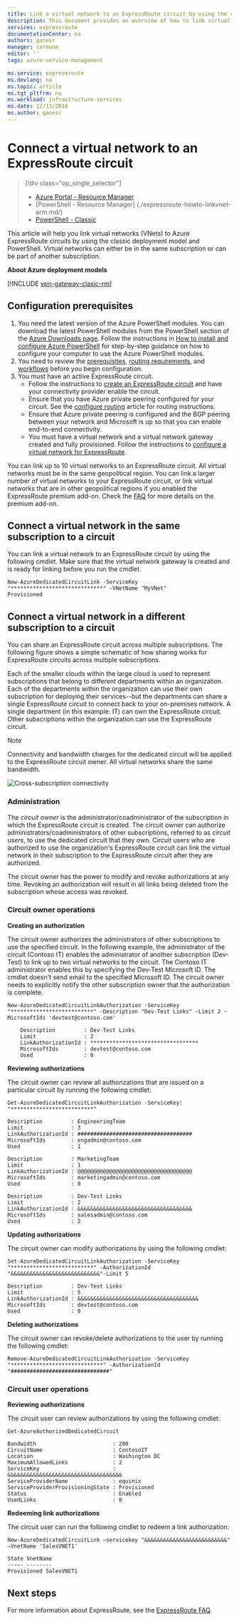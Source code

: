 ```yaml
---
title: Link a virtual network to an ExpressRoute circuit by using the classic deployment model and PowerShell | Azure
description: This document provides an overview of how to link virtual networks (VNets) to ExpressRoute circuits by using the classic deployment model and PowerShell.
services: expressroute
documentationCenter: na
authors: ganesr
manager: carmonm
editor: ''
tags: azure-service-management

ms.service: expressroute
ms.devlang: na
ms.topic: article
ms.tgt_pltfrm: na
ms.workload: infrastructure-services
ms.date: 12/13/2016
ms.author: ganesr
---
```


# Connect a virtual network to an ExpressRoute circuit

> [!div class="op_single_selector"]
>- [Azure Portal - Resource Manager](./expressroute-howto-linkvnet-portal-resource-manager.md/)
>- [PowerShell - Resource Manager] (./expressroute-howto-linkvnet-arm.md/)  
>- [PowerShell - Classic](./expressroute-howto-linkvnet-classic.md/)

This article will help you link virtual networks (VNets) to Azure ExpressRoute circuits by using the classic deployment model and PowerShell. Virtual networks can either be in the same subscription or can be part of another subscription.

**About Azure deployment models**

[!INCLUDE [vpn-gateway-clasic-rm](../../includes/vpn-gateway-classic-rm-include.md)] 

## Configuration prerequisites

1. You need the latest version of the Azure PowerShell modules. You can download the latest PowerShell modules from the PowerShell section of the [Azure Downloads page](/downloads/). Follow the instructions in [How to install and configure Azure PowerShell](../powershell-install-configure.md) for step-by-step guidance on how to configure your computer to use the Azure PowerShell modules. 
2. You need to review the [prerequisites](./expressroute-prerequisites.md/), [routing requirements](./expressroute-routing.md/), and [workflows](./expressroute-workflows.md/) before you begin configuration.
3. You must have an active ExpressRoute circuit. 
    - Follow the instructions to [create an ExpressRoute circuit](./expressroute-howto-circuit-classic.md/) and have your connectivity provider enable the circuit.
    - Ensure that you have Azure private peering configured for your circuit. See the [configure routing](./expressroute-howto-routing-classic.md/) article for routing instructions. 
    - Ensure that Azure private peering is configured and the BGP peering between your network and Microsoft is up so that you can enable end-to-end connectivity.
    - You must have a virtual network and a virtual network gateway created and fully provisioned. Follow the instructions to [configure a virtual network for ExpressRoute](./expressroute-howto-vnet-portal-classic.md/).

You can link up to 10 virtual networks to an ExpressRoute circuit. All virtual networks must be in the same geopolitical region. You can link a larger number of virtual networks to your ExpressRoute circuit, or link virtual networks that are in other geopolitical regions if you enabled the ExpressRoute premium add-on. Check the [FAQ](./expressroute-faqs.md/) for more details on the premium add-on.

## Connect a virtual network in the same subscription to a circuit

You can link a virtual network to an ExpressRoute circuit by using the following cmdlet. Make sure that the virtual network gateway is created and is ready for linking before you run the cmdlet.

```
New-AzureDedicatedCircuitLink -ServiceKey "*****************************" -VNetName "MyVNet"
Provisioned
```

## Connect a virtual network in a different subscription to a circuit

You can share an ExpressRoute circuit across multiple subscriptions. The following figure shows a simple schematic of how sharing works for ExpressRoute circuits across multiple subscriptions.

Each of the smaller clouds within the large cloud is used to represent subscriptions that belong to different departments within an organization. Each of the departments within the organization can use their own subscription for deploying their services--but the departments can share a single ExpressRoute circuit to connect back to your on-premises network. A single department (in this example: IT) can own the ExpressRoute circuit. Other subscriptions within the organization can use the ExpressRoute circuit.

>[!NOTE]
> Connectivity and bandwidth charges for the dedicated circuit will be applied to the ExpressRoute circuit owner. All virtual networks share the same bandwidth.

![Cross-subscription connectivity](./media/expressroute-howto-linkvnet-classic/cross-subscription.png)

### Administration

The *circuit owner* is the administrator/coadministrator of the subscription in which the ExpressRoute circuit is created. The circuit owner can authorize administrators/coadministrators of other subscriptions, referred to as *circuit users*, to use the dedicated circuit that they own. Circuit users who are authorized to use the organization's ExpressRoute circuit can link the virtual network in their subscription to the ExpressRoute circuit after they are authorized.

The circuit owner has the power to modify and revoke authorizations at any time. Revoking an authorization will result in all links being deleted from the subscription whose access was revoked.

### Circuit owner operations 

**Creating an authorization**

The circuit owner authorizes the administrators of other subscriptions to use the specified circuit. In the following example, the administrator of the circuit (Contoso IT) enables the administrator of another subscription (Dev-Test) to link up to two virtual networks to the circuit. The Contoso IT administrator enables this by specifying the Dev-Test Microsoft ID. The cmdlet doesn't send email to the specified Microsoft ID. The circuit owner needs to explicitly notify the other subscription owner that the authorization is complete.

```
New-AzureDedicatedCircuitLinkAuthorization -ServiceKey "**************************" -Description "Dev-Test Links" -Limit 2 -MicrosoftIds 'devtest@contoso.com'

    Description         : Dev-Test Links 
    Limit               : 2 
    LinkAuthorizationId : ********************************** 
    MicrosoftIds        : devtest@contoso.com 
    Used                : 0
```

**Reviewing authorizations**

The circuit owner can review all authorizations that are issued on a particular circuit by running the following cmdlet:

```
Get-AzureDedicatedCircuitLinkAuthorization -ServiceKey: "**************************"

Description         : EngineeringTeam 
Limit               : 3 
LinkAuthorizationId : #################################### 
MicrosoftIds        : engadmin@contoso.com 
Used                : 1 

Description         : MarketingTeam 
Limit               : 1 
LinkAuthorizationId : @@@@@@@@@@@@@@@@@@@@@@@@@@@@@@@@@@@@ 
MicrosoftIds        : marketingadmin@contoso.com 
Used                : 0 

Description         : Dev-Test Links 
Limit               : 2 
LinkAuthorizationId : &&&&&&&&&&&&&&&&&&&&&&&&&&&&&&&&&&&& 
MicrosoftIds        : salesadmin@contoso.com 
Used                : 2 
```

**Updating authorizations**

The circuit owner can modify authorizations by using the following cmdlet:

```
Set-AzureDedicatedCircuitLinkAuthorization -ServiceKey "**************************" -AuthorizationId "&&&&&&&&&&&&&&&&&&&&&&&&&&&&"-Limit 5

Description         : Dev-Test Links 
Limit               : 5 
LinkAuthorizationId : &&&&&&&&&&&&&&&&&&&&&&&&&&&&&&&&&&&&&& 
MicrosoftIds        : devtest@contoso.com 
Used                : 0
```

**Deleting authorizations**

The circuit owner can revoke/delete authorizations to the user by running the following cmdlet:

```
Remove-AzureDedicatedCircuitLinkAuthorization -ServiceKey "*****************************" -AuthorizationId "###############################"
```

### Circuit user operations

**Reviewing authorizations**

The circuit user can review authorizations by using the following cmdlet:

```
Get-AzureAuthorizedDedicatedCircuit

Bandwidth                        : 200
CircuitName                      : ContosoIT
Location                         : Washington DC
MaximumAllowedLinks              : 2
ServiceKey                       : &&&&&&&&&&&&&&&&&&&&&&&&&&&&&&&&&&&&
ServiceProviderName              : equinix
ServiceProviderProvisioningState : Provisioned
Status                           : Enabled
UsedLinks                        : 0
```

**Redeeming link authorizations**

The circuit user can run the following cmdlet to redeem a link authorization:

```
New-AzureDedicatedCircuitLink –servicekey "&&&&&&&&&&&&&&&&&&&&&&&&&&" –VnetName 'SalesVNET1'

State VnetName
----- --------
Provisioned SalesVNET1
```

## Next steps

For more information about ExpressRoute, see the [ExpressRoute FAQ](./expressroute-faqs.md/).